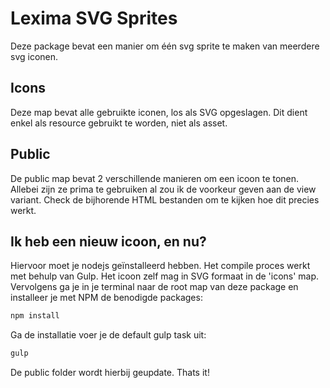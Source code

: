 # Lexima SVG Sprites
Deze package bevat een manier om één svg sprite te maken van meerdere svg iconen.

## Icons
Deze map bevat alle gebruikte iconen, los als SVG opgeslagen. Dit dient enkel als resource gebruikt te worden, niet als asset.

## Public
De public map bevat 2 verschillende manieren om een icoon te tonen. Allebei zijn ze prima te gebruiken al zou ik de voorkeur geven aan de view variant. Check de bijhorende HTML bestanden om te kijken hoe dit precies werkt.

## Ik heb een nieuw icoon, en nu?
Hiervoor moet je nodejs geïnstalleerd hebben. Het compile proces werkt met behulp van Gulp. Het icoon zelf mag in SVG formaat in de 'icons' map. Vervolgens ga je in je terminal naar de root map van deze package en installeer je met NPM de benodigde packages:

```sh
npm install
```

Ga de installatie voer je de default gulp task uit:

```sh
gulp
```

De public folder wordt hierbij geupdate. Thats it!